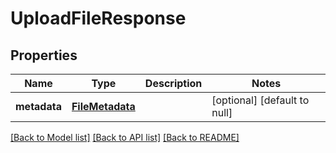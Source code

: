 # UploadFileResponse
## Properties

| Name | Type | Description | Notes |
|------------ | ------------- | ------------- | -------------|
| **metadata** | [**FileMetadata**](FileMetadata.md) |  | [optional] [default to null] |

[[Back to Model list]](../README.md#documentation-for-models) [[Back to API list]](../README.md#documentation-for-api-endpoints) [[Back to README]](../README.md)

